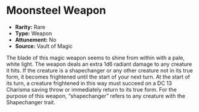 # Moonsteel Weapon

- **Rarity:** Rare
- **Type:** Weapon
- **Attunement:** No
- **Source:** Vault of Magic

The blade of this magic weapon seems to shine from within with a pale, white light. The weapon deals an extra 1d6 radiant damage to any creature it hits. If the creature is a shapechanger or any other creature not in its true form, it becomes frightened until the start of your next turn. At the start of its turn, a creature frightened in this way must succeed on a DC 13 Charisma saving throw or immediately return to its true form. For the purpose of this weapon, “shapechanger” refers to any creature with the Shapechanger trait.
